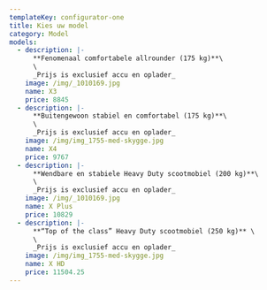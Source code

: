 ```yaml
---
templateKey: configurator-one
title: Kies uw model
category: Model
models:
  - description: |-
      **Fenomenaal comfortabele allrounder (175 kg)**\
      \
      _Prijs is exclusief accu en oplader_
    image: /img/_1010169.jpg
    name: X3
    price: 8845
  - description: |-
      **Buitengewoon stabiel en comfortabel (175 kg)**\
      \
      _Prijs is exclusief accu en oplader_
    image: /img/img_1755-med-skygge.jpg
    name: X4
    price: 9767
  - description: |-
      **Wendbare en stabiele Heavy Duty scootmobiel (200 kg)**\
      \
      _Prijs is exclusief accu en oplader_
    image: /img/_1010169.jpg
    name: X Plus
    price: 10829
  - description: |-
      **“Top of the class” Heavy Duty scootmobiel (250 kg)** \
      \
      _Prijs is exclusief accu en oplader_
    image: /img/img_1755-med-skygge.jpg
    name: X HD
    price: 11504.25
---
```


